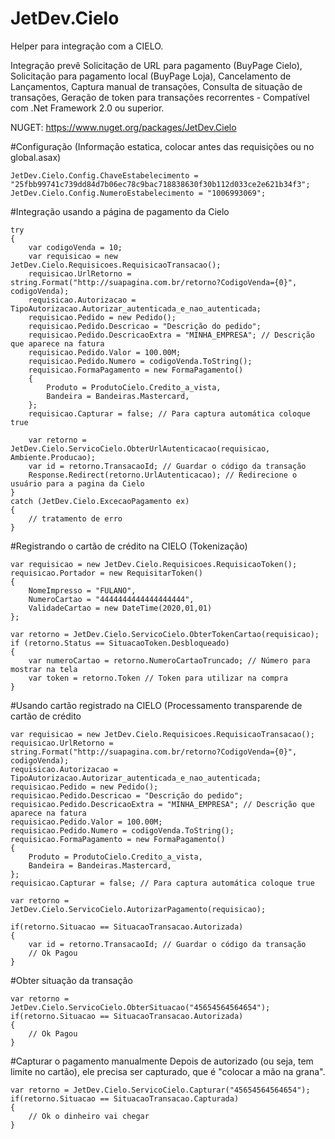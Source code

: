 # JetDev.Cielo

Helper para integração com a CIELO.

Integração prevê Solicitação de URL para pagamento (BuyPage Cielo), Solicitação para pagamento local (BuyPage Loja), Cancelamento de Lançamentos, Captura manual de transações, Consulta de situação de transações, Geração de token para transações recorrentes - Compatível com .Net Framework 2.0 ou superior.

NUGET: https://www.nuget.org/packages/JetDev.Cielo


#Configuração
(Informação estatica, colocar antes das requisições ou no global.asax)

    JetDev.Cielo.Config.ChaveEstabelecimento = "25fbb99741c739dd84d7b06ec78c9bac718838630f30b112d033ce2e621b34f3";
    JetDev.Cielo.Config.NumeroEstabelecimento = "1006993069";

#Integração usando a página de pagamento da Cielo

    try
    {
        var codigoVenda = 10;
        var requisicao = new JetDev.Cielo.Requisicoes.RequisicaoTransacao();
        requisicao.UrlRetorno = string.Format("http://suapagina.com.br/retorno?CodigoVenda={0}", codigoVenda);
        requisicao.Autorizacao = TipoAutorizacao.Autorizar_autenticada_e_nao_autenticada;
        requisicao.Pedido = new Pedido();
        requisicao.Pedido.Descricao = "Descrição do pedido";
        requisicao.Pedido.DescricaoExtra = "MINHA_EMPRESA"; // Descrição que aparece na fatura
        requisicao.Pedido.Valor = 100.00M;
        requisicao.Pedido.Numero = codigoVenda.ToString();
        requisicao.FormaPagamento = new FormaPagamento()
        {
            Produto = ProdutoCielo.Credito_a_vista,
            Bandeira = Bandeiras.Mastercard,
        };
        requisicao.Capturar = false; // Para captura automática coloque true

        var retorno = JetDev.Cielo.ServicoCielo.ObterUrlAutenticacao(requisicao, Ambiente.Producao);
        var id = retorno.TransacaoId; // Guardar o código da transação
        Response.Redirect(retorno.UrlAutenticacao); // Redirecione o usuário para a pagina da Cielo
    }
    catch (JetDev.Cielo.ExcecaoPagamento ex)
    {
        // tratamento de erro
    }
    
#Registrando o cartão de crédito na CIELO (Tokenização)

    var requisicao = new JetDev.Cielo.Requisicoes.RequisicaoToken();
    requisicao.Portador = new RequisitarToken()
    { 
        NomeImpresso = "FULANO",
        NumeroCartao = "4444444444444444444",
        ValidadeCartao = new DateTime(2020,01,01)
    };
    
    var retorno = JetDev.Cielo.ServicoCielo.ObterTokenCartao(requisicao);
    if (retorno.Status == SituacaoToken.Desbloqueado) 
    {
        var numeroCartao = retorno.NumeroCartaoTruncado; // Número para mostrar na tela
        var token = retorno.Token // Token para utilizar na compra
    }

#Usando cartão registrado na CIELO
(Processamento transparende de cartão de crédito

    var requisicao = new JetDev.Cielo.Requisicoes.RequisicaoTransacao();
    requisicao.UrlRetorno = string.Format("http://suapagina.com.br/retorno?CodigoVenda={0}", codigoVenda);
    requisicao.Autorizacao = TipoAutorizacao.Autorizar_autenticada_e_nao_autenticada;
    requisicao.Pedido = new Pedido();
    requisicao.Pedido.Descricao = "Descrição do pedido";
    requisicao.Pedido.DescricaoExtra = "MINHA_EMPRESA"; // Descrição que aparece na fatura
    requisicao.Pedido.Valor = 100.00M;
    requisicao.Pedido.Numero = codigoVenda.ToString();
    requisicao.FormaPagamento = new FormaPagamento()
    {
        Produto = ProdutoCielo.Credito_a_vista,
        Bandeira = Bandeiras.Mastercard,
    };
    requisicao.Capturar = false; // Para captura automática coloque true

    var retorno = JetDev.Cielo.ServicoCielo.AutorizarPagamento(requisicao);

    if(retorno.Situacao == SituacaoTransacao.Autorizada) 
    {
        var id = retorno.TransacaoId; // Guardar o código da transação
        // Ok Pagou
    }

#Obter situação da transação

    var retorno = JetDev.Cielo.ServicoCielo.ObterSituacao("45654564564654");
    if(retorno.Situacao == SituacaoTransacao.Autorizada) 
    {
        // Ok Pagou
    }
    
#Capturar o pagamento manualmente
  Depois de autorizado (ou seja, tem limite no cartão), ele precisa ser capturado, que é "colocar a mão na grana".

    var retorno = JetDev.Cielo.ServicoCielo.Capturar("45654564564654");
    if(retorno.Situacao == SituacaoTransacao.Capturada) 
    {
        // Ok o dinheiro vai chegar
    }

